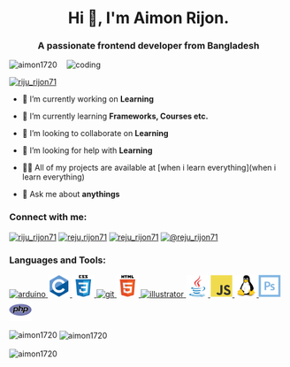 <h1 align="center">Hi 👋, I'm Aimon Rijon.</h1>
<h3 align="center">A passionate frontend developer from Bangladesh</h3>

<img align="right" alt="coding" width="400" src="https://user-images.githubusercontent.com/55389276/140866485-8fb1c876-9a8f-4d6a-98dc-08c4981eaf70.gif">

<p align="left"> <img src="https://komarev.com/ghpvc/?username=aimon1720&label=Profile%20views&color=0e75b6&style=flat" alt="aimon1720" /> </p>

<p align="left"> <a href="https://twitter.com/riju_rijon71" target="blank"><img src="https://img.shields.io/twitter/follow/riju_rijon71?logo=twitter&style=for-the-badge" alt="riju_rijon71" /></a> </p>

- 🔭 I’m currently working on **Learning**

- 🌱 I’m currently learning **Frameworks, Courses etc.**

- 👯 I’m looking to collaborate on **Learning**

- 🤝 I’m looking for help with **Learning**

- 👨‍💻 All of my projects are available at [when i learn everything](when i learn everything)

- 💬 Ask me about **anythings**

<h3 align="left">Connect with me:</h3>
<p align="left">
<a href="https://twitter.com/riju_rijon71" target="blank"><img align="center" src="https://raw.githubusercontent.com/rahuldkjain/github-profile-readme-generator/master/src/images/icons/Social/twitter.svg" alt="riju_rijon71" height="30" width="40" /></a>
<a href="https://fb.com/reju,rijon71" target="blank"><img align="center" src="https://raw.githubusercontent.com/rahuldkjain/github-profile-readme-generator/master/src/images/icons/Social/facebook.svg" alt="reju,rijon71" height="30" width="40" /></a>
<a href="https://instagram.com/reju_rijon71" target="blank"><img align="center" src="https://raw.githubusercontent.com/rahuldkjain/github-profile-readme-generator/master/src/images/icons/Social/instagram.svg" alt="reju_rijon71" height="30" width="40" /></a>
<a href="https://www.youtube.com/c/@reju_rijon71" target="blank"><img align="center" src="https://raw.githubusercontent.com/rahuldkjain/github-profile-readme-generator/master/src/images/icons/Social/youtube.svg" alt="@reju_rijon71" height="30" width="40" /></a>
</p>

<h3 align="left">Languages and Tools:</h3>
<p align="left"> <a href="https://www.arduino.cc/" target="_blank" rel="noreferrer"> <img src="https://cdn.worldvectorlogo.com/logos/arduino-1.svg" alt="arduino" width="40" height="40"/> </a> <a href="https://www.cprogramming.com/" target="_blank" rel="noreferrer"> <img src="https://raw.githubusercontent.com/devicons/devicon/master/icons/c/c-original.svg" alt="c" width="40" height="40"/> </a> <a href="https://www.w3schools.com/css/" target="_blank" rel="noreferrer"> <img src="https://raw.githubusercontent.com/devicons/devicon/master/icons/css3/css3-original-wordmark.svg" alt="css3" width="40" height="40"/> </a> <a href="https://git-scm.com/" target="_blank" rel="noreferrer"> <img src="https://www.vectorlogo.zone/logos/git-scm/git-scm-icon.svg" alt="git" width="40" height="40"/> </a> <a href="https://www.w3.org/html/" target="_blank" rel="noreferrer"> <img src="https://raw.githubusercontent.com/devicons/devicon/master/icons/html5/html5-original-wordmark.svg" alt="html5" width="40" height="40"/> </a> <a href="https://www.adobe.com/in/products/illustrator.html" target="_blank" rel="noreferrer"> <img src="https://www.vectorlogo.zone/logos/adobe_illustrator/adobe_illustrator-icon.svg" alt="illustrator" width="40" height="40"/> </a> <a href="https://www.java.com" target="_blank" rel="noreferrer"> <img src="https://raw.githubusercontent.com/devicons/devicon/master/icons/java/java-original.svg" alt="java" width="40" height="40"/> </a> <a href="https://developer.mozilla.org/en-US/docs/Web/JavaScript" target="_blank" rel="noreferrer"> <img src="https://raw.githubusercontent.com/devicons/devicon/master/icons/javascript/javascript-original.svg" alt="javascript" width="40" height="40"/> </a> <a href="https://www.linux.org/" target="_blank" rel="noreferrer"> <img src="https://raw.githubusercontent.com/devicons/devicon/master/icons/linux/linux-original.svg" alt="linux" width="40" height="40"/> </a> <a href="https://www.photoshop.com/en" target="_blank" rel="noreferrer"> <img src="https://raw.githubusercontent.com/devicons/devicon/master/icons/photoshop/photoshop-line.svg" alt="photoshop" width="40" height="40"/> </a> <a href="https://www.php.net" target="_blank" rel="noreferrer"> <img src="https://raw.githubusercontent.com/devicons/devicon/master/icons/php/php-original.svg" alt="php" width="40" height="40"/> </a> </p>

<p><img align="left" src="https://github-readme-stats.vercel.app/api/top-langs?username=aimon1720&show_icons=true&locale=en&layout=compact" alt="aimon1720" /></p>

<p>&nbsp;<img align="center" src="https://github-readme-stats.vercel.app/api?username=aimon1720&show_icons=true&locale=en" alt="aimon1720" /></p>

<p><img align="center" src="https://github-readme-streak-stats.herokuapp.com/?user=aimon1720&" alt="aimon1720" /></p>

